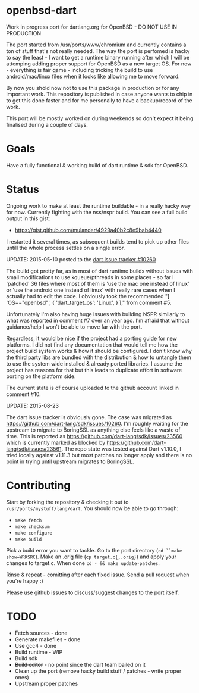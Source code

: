 # openbsd-dart
Work in progress port for dartlang.org for OpenBSD - DO NOT USE IN PRODUCTION

The port started from /usr/ports/www/chromium and currently contains a ton of
stuff that's not really needed. The way the port is perfomed is hacky to say the
least - I want to get a runtime binary running after which I will be attemping
adding proper support for OpenBSD as a new target OS. For now - everything is fair
game - including tricking the build to use android/mac/linux files when it looks
like allowing me to move forward.

By now you shold now not to use this package in production or for any important work.
This repository is published in case anyone wants to chip in to get this done faster
and for me personally to have a backup/record of the work.

This port will be mostly worked on during weekends so don't expect it being finalised
during a couple of days.

Goals
=====

Have a fully functional & working build of dart runtime & sdk for OpenBSD.

Status
======

Ongoing work to make at least the runtime buildable - in a really hacky way for now.
Currently fighting with the nss/nspr build. You can see a full build output in this gist:

 - https://gist.github.com/mulander/4929a40b2c8e9bab4440

I restarted it several times, as subsequent builds tend to pick up other files untill the
whole process settles on a single error.

UPDATE: 2015-05-10 posted to the [dart issue tracker #10260](https://code.google.com/p/dart/issues/detail?can=2&start=0&num=100&q=BSD&colspec=ID%20Type%20Status%20Priority%20Area%20Milestone%20Owner%20Summary%20Modified&groupby=&sort=&id=10260)

The build got pretty far, as in most of dart runtime builds without issues with small modifications to use kqueue/pthreads in some places - so far I 'patched' 36 files where most of them is 'use the mac one instead of linux' or 'use the android one instead of linux' with really rare cases when I actually had to edit the code. I obviously took the recommended "[ 'OS=="openbsd"', { 'dart_target_os': 'Linux', } ]," from comment #5.

Unfortunately I'm also having huge issues with building NSPR similarly to what was reported in comment #7 over an year ago. I'm afraid that without guidance/help I won't be able to move far with the port.

Regardless, it would be nice if the project had a porting guide for new platforms. I did not find any documentation that would tell me how the project build system works & how it should be configured. I don't know why the third party libs are bundled with the distribution & how to untangle them to use the system wide installed & already ported libraries. I assume the project has reasons for that but this leads to duplicate effort in software porting on the platform side.

The current state is of course uploaded to the github account linked in comment #10.

UPDATE: 2015-08-23

The dart issue tracker is obviously gone. The case was migrated as https://github.com/dart-lang/sdk/issues/10260. I'm roughly waiting for the upstream to migrate to BoringSSL as anything else feels like a waste of time. This is reported as https://github.com/dart-lang/sdk/issues/23560 which is currently marked as blocked by https://github.com/dart-lang/sdk/issues/23561. The repo state was tested against Dart v1.10.0, I tried locally against v1.11.3 but most patches no longer apply and there is no point in trying until upstream migrates to BoringSSL.

Contributing
============

Start by forking the repository & checking it out to `/usr/ports/mystuff/lang/dart`.
You should now be able to go through:

 - `make fetch`
 - `make checksum`
 - `make configure`
 - `make build`

Pick a build error you want to tackle. Go to the port directory (`cd ``make show=WRKSRC`).
Make an .orig file (`cp target.c{,.orig}`) and apply your changes to target.c. When done
`cd - && make update-patches`.

Rinse & repeat - comitting after each fixed issue. Send a pull request when you're happy :)

Please use github issues to discuss/suggest changes to the port itself.

TODO
====

 - Fetch sources - done
 - Generate makefiles - done
 - Use gcc4 - done
 - Build runtime - WIP
 - Build sdk
 - ~~Build editor~~ - no point since the dart team bailed on it
 - Clean up the port (remove hacky build stuff / patches - write proper ones)
 - Upstream proper patches
